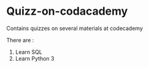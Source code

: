 # Quizz-on-codacademy
Contains quizzes on several materials at codecademy

There are :

1.  Learn SQL
2.  Learn Python 3
